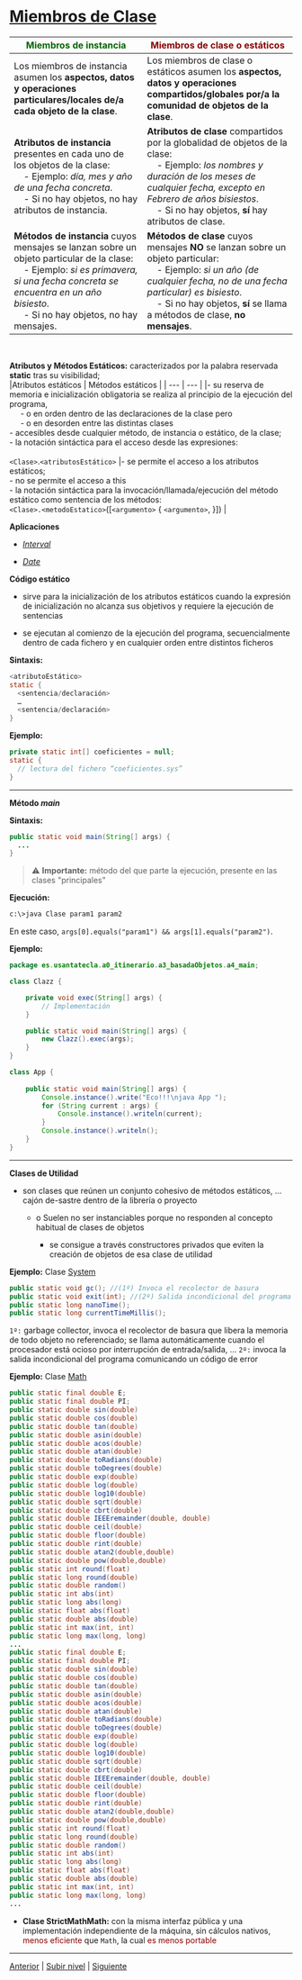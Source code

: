 # [Miembros de Clase](../u5classMenbers/README.md)


| <span style="color:darkgreen"> Miembros de instancia </span> | <span style="color:darkred"> Miembros de clase o estáticos </span> |
| --- | --- |
| Los miembros de instancia asumen los **aspectos, datos y operaciones particulares/locales de/a cada objeto de la clase**. | Los miembros de clase o estáticos asumen los **aspectos, datos y operaciones compartidos/globales por/a la comunidad de objetos de la clase**. |
| **Atributos de instancia** presentes en cada uno de los objetos de la clase: <br> &nbsp;&nbsp;&nbsp;&nbsp;- Ejemplo: *día, mes y año de una fecha concreta*. <br> &nbsp;&nbsp;&nbsp;&nbsp;- Si no hay objetos, no hay atributos de instancia. | **Atributos de clase** compartidos por la globalidad de objetos de la clase: <br> &nbsp;&nbsp;&nbsp;&nbsp;- Ejemplo: *los nombres y duración de los meses de cualquier fecha, excepto en Febrero de años bisiestos*. <br> &nbsp;&nbsp;&nbsp;&nbsp;- Si no hay objetos, **sí** hay atributos de clase. |
| **Métodos de instancia** cuyos mensajes se lanzan sobre un objeto particular de la clase: <br> &nbsp;&nbsp;&nbsp;&nbsp;- Ejemplo: *si es primavera, si una fecha concreta se encuentra en un año bisiesto*. <br> &nbsp;&nbsp;&nbsp;&nbsp;- Si no hay objetos, no hay mensajes. | **Métodos de clase** cuyos mensajes **NO** se lanzan sobre un objeto particular: <br> &nbsp;&nbsp;&nbsp;&nbsp;- Ejemplo: *si un año (de cualquier fecha, no de una fecha particular) es bisiesto*. <br> &nbsp;&nbsp;&nbsp;&nbsp;- Si no hay objetos, **sí** se llama a métodos de clase, **no mensajes**. |

<br>

**Atributos y Métodos Estáticos:** caracterizados por la palabra reservada **static** tras su visibilidad;
<br>
|Atributos estáticos | Métodos estáticos |
| --- | --- |
|- su reserva de memoria e inicialización obligatoria se realiza al principio de la ejecución del programa,<br> &nbsp;&nbsp;&nbsp;&nbsp;  - o en orden dentro de las declaraciones de la clase pero<br> &nbsp;&nbsp;&nbsp;&nbsp; - o en desorden entre las distintas clases <br> - accesibles desde cualquier método, de instancia o estático, de la clase;<br> - la notación sintáctica para el acceso desde las expresiones: <br><br>`<Clase>`.`<atributosEstático>` |- se permite el acceso a los atributos estáticos;<br>- no se permite el acceso a this<br>- la notación sintáctica para la invocación/llamada/ejecución del método estático como sentencia de los métodos:<br>`<Clase>.<metodoEstatico>`([`<argumento>` { `<argumento>`, }])  | 

 **Aplicaciones** 

* [*Interval*](https://github.com/USantaTecla-tech-java/src/tree/main/src/main/java/es/usantatecla/a5_units/a1_interval/a2_statics)

* [*Date*](https://github.com/USantaTecla-tech-java/src/tree/main/src/main/java/es/usantatecla/a5_units/a3_date/a2_statics)


****Código estático****

- sirve para la inicialización de los atributos estáticos cuando la expresión de inicialización no alcanza sus objetivos y requiere la ejecución de sentencias

- se ejecutan al comienzo de la ejecución del programa, secuencialmente dentro de cada fichero y en cualquier orden entre distintos ficheros

**Sintaxis:**
```java
<atributoEstático>
static {
  <sentencia/declaración>
  …
  <sentencia/declaración>
}
```
**Ejemplo:**

```java
private static int[] coeficientes = null;
static {
  // lectura del fichero “coeficientes.sys”
}
```

---

**Método ***main*****

**Sintaxis:**
```java
public static void main(String[] args) {
  ...
}
```

> ⚠️ **Importante:** método del que parte la ejecución, presente en las clases "principales"


**Ejecución:**
```bash
c:\>java Clase param1 param2
```

En este caso, `args[0].equals("param1") && args[1].equals("param2")`.


**Ejemplo:**
```java
package es.usantatecla.a0_itinerario.a3_basadaObjetos.a4_main;

class Clazz {

    private void exec(String[] args) {
        // Implementación
    }

    public static void main(String[] args) {
        new Clazz().exec(args);
    }
}

class App {
    
    public static void main(String[] args) {
        Console.instance().write("Eco!!!\njava App ");
        for (String current : args) {
            Console.instance().writeln(current);
        }
        Console.instance().writeln();
    }
}
```

---

****Clases de Utilidad****

- son clases que reúnen un conjunto cohesivo de métodos estáticos, …​ cajón de-sastre dentro de la librería o proyecto

  - o    Suelen no ser instanciables porque no responden al concepto habitual de clases de objetos

    - se consigue a través constructores privados que eviten la creación de objetos de esa clase de utilidad

**Ejemplo:** Clase [System](https://docs.oracle.com/javase/7/docs/api/java/lang/System.html)
```java
public static void gc(); //(1º) Invoca el recolector de basura
public static void exit(int); //(2º) Salida incondicional del programa
public static long nanoTime();
public static long currentTimeMillis();
```
`1º:` garbage collector, invoca el recolector de basura que libera la memoria de todo objeto no referenciado; se llama automáticamente cuando el procesador está ocioso por interrupción de entrada/salida, …​ 
`2º:` invoca la salida incondicional del programa comunicando un código de error


**Ejemplo:** Clase [Math](https://docs.oracle.com/javase/8/docs/api/java/lang/Math.html)
```java
public static final double E;
public static final double PI;
public static double sin(double)
public static double cos(double)
public static double tan(double)
public static double asin(double)
public static double acos(double)
public static double atan(double)
public static double toRadians(double)
public static double toDegrees(double)
public static double exp(double)
public static double log(double)
public static double log10(double)
public static double sqrt(double)
public static double cbrt(double)
public static double IEEEremainder(double, double)
public static double ceil(double)
public static double floor(double)
public static double rint(double)
public static double atan2(double,double)
public static double pow(double,double)
public static int round(float)
public static long round(double)
public static double random()
public static int abs(int)
public static long abs(long)
public static float abs(float)
public static double abs(double)
public static int max(int, int)
public static long max(long, long)
...
public static final double E;
public static final double PI;
public static double sin(double)
public static double cos(double)
public static double tan(double)
public static double asin(double)
public static double acos(double)
public static double atan(double)
public static double toRadians(double)
public static double toDegrees(double)
public static double exp(double)
public static double log(double)
public static double log10(double)
public static double sqrt(double)
public static double cbrt(double)
public static double IEEEremainder(double, double)
public static double ceil(double)
public static double floor(double)
public static double rint(double)
public static double atan2(double,double)
public static double pow(double,double)
public static int round(float)
public static long round(double)
public static double random()
public static int abs(int)
public static long abs(long)
public static float abs(float)
public static double abs(double)
public static int max(int, int)
public static long max(long, long)
...
```
- **Clase StrictMathMath:** con la misma interfaz pública y una implementación independiente de la máquina, sin cálculos nativos, <span style="color:darkred">menos eficiente</span> que `Math`, la cual <span style="color:darkred">es menos portable</span>

---

[Anterior](../u4privateViewOfObjects/README.md) | [Subir nivel](../README.md) | [Siguiente](../u6wrapperClasses/README.md)
